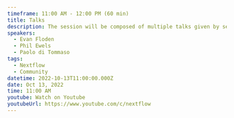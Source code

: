 ```yaml
---
timeframe: 11:00 AM - 12:00 PM (60 min)
title: Talks
description: The session will be composed of multiple talks given by several speakers. Details will be announced soon.
speakers:
  - Evan Floden
  - Phil Ewels
  - Paolo di Tommaso
tags:
  - Nextflow
  - Community
datetime: 2022-10-13T11:00:00.000Z
date: Oct 13, 2022
time: 11:00 AM
youtube: Watch on Youtube
youtubeUrl: https://www.youtube.com/c/nextflow
---
```

